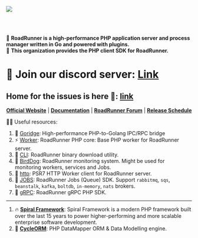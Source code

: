 <a href="https://roadrunner.dev" target="_blank">
  <picture>
    <source media="(prefers-color-scheme: dark)" srcset="https://user-images.githubusercontent.com/7326800/205905278-3899e2c8-5c15-4347-820b-a8ea4c5ba2d7.png">
    <img align="center" src="https://user-images.githubusercontent.com/796136/50286124-6f7f3780-046f-11e9-9f45-e8fedd4f786d.png">
  </picture>
</a>

<br><br/>

🙋‍ **RoadRunner is a high-performance PHP application server and process manager written in Go and powered with plugins.**   
🔦 **This organization provides the PHP client SDK for RoadRunner.**

# 💬 Join our discord server: [Link](https://discord.gg/spiralphp) 

## Home for the issues is here 🐛: [link](https://github.com/roadrunner-php/issues)

<p align="center">
	<a href="https://roadrunner.dev/"><b>Official Website</b></a> |
	<a href="https://roadrunner.dev/docs"><b>Documentation</b></a> |
    <a href="https://forum.roadrunner.dev"><b>RoadRunner Forum</b></a> |
    <a href="https://github.com/orgs/roadrunner-server/projects/1"><b>Release Schedule</b></a>
</p>



👩‍💻 Useful resources:
1. 🧙 [Goridge](https://github.com/roadrunner-php/goridge): High-performance PHP-to-Golang IPC/RPC bridge
2. ⚡ [Worker](https://github.com/roadrunner-php/worker): RoadRunner PHP core: Base PHP worker for RoadRunner server.
3. 🤖 [CLI](https://github.com/roadrunner-php/cli): RoadRunner binary download utility.
4. 🔌 [BirdDog](https://github.com/roadrunner-php/birddog): RoadRunner monitoring system. Might be used for monitoring workers, services and Jobs.
5. 🧱 [http](https://github.com/roadrunner-php/http): PSR7 HTTP Worker client for RoadRunner server.
6. 📖 [JOBS](https://github.com/roadrunner-php/jobs): RoadRunner Jobs (Queue) SDK. Support `rabbitmq`, `sqs`, `beanstalk`, `kafka`, `boltdb`, `in-memory`, `nats` brokers.
7. 🗽 [gRPC](https://github.com/roadrunner-php/grpc): RoadRunner gRPC PHP SDK.

---

1. 🔥 **[Spiral Framework](https://spiral.dev/)**: Spiral Framework is a modern PHP framework built over the last 15 years to power higher-performing and more scalable enterprise software development.
2. 🚀 **[CycleORM](https://cycle-orm.dev/)**: PHP DataMapper ORM & Data Modelling engine.
